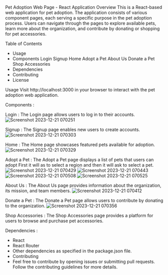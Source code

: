 Pet Adoption Web Page - React Application
Overview
This is a React-based web application for pet adoption. The application consists of various component pages, each serving a specific purpose in the pet adoption process. Users can navigate through the pages to explore available pets, learn more about the organization, and contribute by donating or shopping for pet accessories.

Table of Contents
* Usage
* Components
  Login
  Signup
  Home
  Adopt a Pet
  About Us
  Donate a Pet
  Shop Accessories
* Dependencies
* Contributing
* License
  
Usage
Visit http://localhost:3000 in your browser to interact with the pet adoption web application.

Components :

Login : 
The Login page allows users to log in to their accounts.
![Screenshot 2023-12-21 070251](https://github.com/Gokulkrishnanrg2004/React_IRC/assets/125328166/a2b9b089-ef45-495d-89dc-c633c76ad882)


Signup : 
The Signup page enables new users to create accounts.
![Screenshot 2023-12-21 070303](https://github.com/Gokulkrishnanrg2004/React_IRC/assets/125328166/e9adf9e7-6c30-44d9-b728-56f7635dd7c0)


Home :
The Home page showcases featured pets available for adoption.
![Screenshot 2023-12-21 070329](https://github.com/Gokulkrishnanrg2004/React_IRC/assets/125328166/edeba0d7-7185-483e-b8bf-847405d4d095)


Adopt a Pet :
The Adopt a Pet page displays a list of pets that users can adopt First it will as to select a region and then it will ask to select a pet.
![Screenshot 2023-12-21 070429](https://github.com/Gokulkrishnanrg2004/React_IRC/assets/125328166/91c78517-63f7-4afd-a80f-9636cbc7155b)
![Screenshot 2023-12-21 070443](https://github.com/Gokulkrishnanrg2004/React_IRC/assets/125328166/8467e585-1fe9-4ee9-871c-1c69a798395c)
![Screenshot 2023-12-21 070508](https://github.com/Gokulkrishnanrg2004/React_IRC/assets/125328166/6ca746e4-a148-417d-8cd1-355757c3f3f9)
![Screenshot 2023-12-21 070525](https://github.com/Gokulkrishnanrg2004/React_IRC/assets/125328166/4e168c5c-d31c-486f-b540-7c84dfb5ca3a)


About Us :
The About Us page provides information about the organization, its mission, and team members.
![Screenshot 2023-12-21 070412](https://github.com/Gokulkrishnanrg2004/React_IRC/assets/125328166/6dd17a2a-568a-47c2-8f8c-6d4b2032c69b)


Donate a Pet :
The Donate a Pet page allows users to contribute by donating to the organization.
![Screenshot 2023-12-21 070356](https://github.com/Gokulkrishnanrg2004/React_IRC/assets/125328166/186facbe-158d-4182-94f5-13f5ee4f2fdd)


Shop Accessories :
The Shop Accessories page provides a platform for users to browse and purchase pet accessories.

Dependencies :
- React
- React Router
- Other dependencies as specified in the package.json file.
- Contributing
- Feel free to contribute by opening issues or submitting pull requests. Follow the contributing guidelines for more details.
